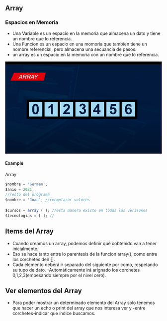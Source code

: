 ## Array
### Espacios en Memoria

- Una Variable es un espacio en la memoria que almacena un dato y tiene un nombre que lo referencia.
- Una Funcion es un espacio en una momoria que tambien tiene un nombre referencial, pero almacena una secuancia de pasos.
- un array es un espacio en la memoria con un nombre que lo referencia.

![php](./images/array.png)


<!--It's preferable to install it globally through [`npm`](https://www.npmjs.com/package/git-release-notes)-->

<!--    npm install -g git-release-notes -->

<!--It's also possible to use `git-release-notes` as a node module. Check the usage on [usage as a module](#Usage_as_a_module)-->


#### Example

Array

```js
$nombre = 'German';
$anio = 2021;
//resto del programa
$nombre = 'Juan'; //reemplazar valores

$cursos = array ( ); //esta manera existe en todas las verisones
$tecnologias = [ ]; // 
```

## Items del Array

- Cuando creamos un array, podemos definir qué cobtenido van a tener inicialmente.
- Eso se hace tanto entre lo parentesis de la funcion array(), como entre los corchetes deñ [].
- Cada elemento deberá ir separado del siguiente por como, respetando su tupo de dato.
-Automáticamente irá arignado los corchetes 0,1,2,3(empesando siempre por el nivel cero).

## Ver elementos del Array

- Para poder mostrar un determinado elemento del Array solo tenemos que hacer un echo o print del array que nos interesa ver y -entre corchetes-indicar que índice buscamos.



